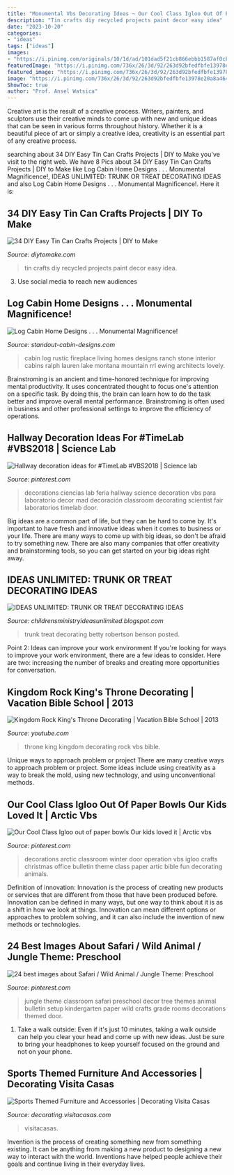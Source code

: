 ```yaml
---
title: "Monumental Vbs Decorating Ideas ~ Our Cool Class Igloo Out Of Paper Bowls Our Kids Loved It"
description: "Tin crafts diy recycled projects paint decor easy idea"
date: "2023-10-20"
categories:
- "ideas"
tags: ["ideas"]
images:
- "https://i.pinimg.com/originals/10/1d/ad/101dad5f21cb866ebbb1587af0cbe7ed.jpg"
featuredImage: "https://i.pinimg.com/736x/26/3d/92/263d92bfedfbfe13978e20a8a464719d--everest-vbs-arctic-classroom-decorations.jpg"
featured_image: "https://i.pinimg.com/736x/26/3d/92/263d92bfedfbfe13978e20a8a464719d--everest-vbs-arctic-classroom-decorations.jpg"
image: "https://i.pinimg.com/736x/26/3d/92/263d92bfedfbfe13978e20a8a464719d--everest-vbs-arctic-classroom-decorations.jpg"
ShowToc: true
author: "Prof. Ansel Watsica"
---
```



Creative art is the result of a creative process. Writers, painters, and sculptors use their creative minds to come up with new and unique ideas that can be seen in various forms throughout history. Whether it is a beautiful piece of art or simply a creative idea, creativity is an essential part of any creative process.

	

		
searching about 34 DIY Easy Tin Can Crafts Projects | DIY to Make you've visit to the right web. We have 8 Pics about 34 DIY Easy Tin Can Crafts Projects | DIY to Make like Log Cabin Home Designs . . . Monumental Magnificence!, IDEAS UNLIMITED: TRUNK OR TREAT DECORATING IDEAS and also Log Cabin Home Designs . . . Monumental Magnificence!. Here it is:
		
    
## 34 DIY Easy Tin Can Crafts Projects | DIY To Make

<img loading=lazy src="http://www.diytomake.com/wp-content/uploads/2016/08/tin-can-decor-idea.jpg" onerror="this.onerror=null;this.src='https://tse2.mm.bing.net/th?id=OIP.kqjavTiLbw1a9Kebmq2slAHaJ3&amp;pid=15.1';" alt="34 DIY Easy Tin Can Crafts Projects | DIY to Make">

_Source: diytomake.com_

>tin crafts diy recycled projects paint decor easy idea. 

	

3. Use social media to reach new audiences

    
## Log Cabin Home Designs . . . Monumental Magnificence!

<img loading=lazy src="http://www.standout-cabin-designs.com/images/log-cabin-home-designs9.JPG" onerror="this.onerror=null;this.src='https://tse3.mm.bing.net/th?id=OIP.e9drkBzfb-8YxPe4ye9SbgHaJo&amp;pid=15.1';" alt="Log Cabin Home Designs . . . Monumental Magnificence!">

_Source: standout-cabin-designs.com_

>cabin log rustic fireplace living homes designs ranch stone interior cabins ralph lauren lake montana mountain rrl ewing architects lovely. 

	

Brainstroming is an ancient and time-honored technique for improving mental productivity. It uses concentrated thought to focus one's attention on a specific task. By doing this, the brain can learn how to do the task better and improve overall mental performance. Brainstroming is often used in business and other professional settings to improve the efficiency of operations.

    
## Hallway Decoration Ideas For #TimeLab #VBS2018 | Science Lab

<img loading=lazy src="https://i.pinimg.com/originals/10/1d/ad/101dad5f21cb866ebbb1587af0cbe7ed.jpg" onerror="this.onerror=null;this.src='https://tse3.mm.bing.net/th?id=OIP.8vYK-9d2bmQLvJ79syNkSgHaLH&amp;pid=15.1';" alt="Hallway decoration ideas for #TimeLab #VBS2018 | Science lab">

_Source: pinterest.com_

>decorations ciencias lab feria hallway science decoration vbs para laboratorio decor mad decoración classroom decorating scientist fair laboratorios timelab door. 

	

Big ideas are a common part of life, but they can be hard to come by. It's important to have fresh and innovative ideas when it comes to business or your life. There are many ways to come up with big ideas, so don't be afraid to try something new. There are also many companies that offer creativity and brainstorming tools, so you can get started on your big ideas right away.

    
## IDEAS UNLIMITED: TRUNK OR TREAT DECORATING IDEAS

<img loading=lazy src="http://2.bp.blogspot.com/-8W-qCixWt2E/Uw4AhbB4zAI/AAAAAAAACDk/aIjWPQzUAs8/s1600/IMG_2045.JPG" onerror="this.onerror=null;this.src='https://tse3.mm.bing.net/th?id=OIP.WerMy13Z7O7FqGw7NxgEeQHaFj&amp;pid=15.1';" alt="IDEAS UNLIMITED: TRUNK OR TREAT DECORATING IDEAS">

_Source: childrensministryideasunlimited.blogspot.com_

>trunk treat decorating betty robertson benson posted. 

	

Point 2: Ideas can improve your work environment
If you're looking for ways to improve your work environment, there are a few ideas to consider. Here are two: increasing the number of breaks and creating more opportunities for conversation.

    
## Kingdom Rock King&#039;s Throne Decorating | Vacation Bible School | 2013

<img loading=lazy src="https://i.ytimg.com/vi/cyaheuWmXXM/maxresdefault.jpg" onerror="this.onerror=null;this.src='https://tse2.mm.bing.net/th?id=OIP.MtvuKBTc9gYza3lhdXfkZgHaEK&amp;pid=15.1';" alt="Kingdom Rock King&#039;s Throne Decorating | Vacation Bible School | 2013">

_Source: youtube.com_

>throne king kingdom decorating rock vbs bible. 

	

Unique ways to approach problem or project
There are many creative ways to approach problem or project. Some ideas include using creativity as a way to break the mold, using new technology, and using unconventional methods.

    
## Our Cool Class Igloo Out Of Paper Bowls Our Kids Loved It | Arctic Vbs

<img loading=lazy src="https://i.pinimg.com/736x/26/3d/92/263d92bfedfbfe13978e20a8a464719d--everest-vbs-arctic-classroom-decorations.jpg" onerror="this.onerror=null;this.src='https://tse3.mm.bing.net/th?id=OIP.2Wnla7809WKq5FXAFrm1IQHaFj&amp;pid=15.1';" alt="Our Cool Class Igloo out of paper bowls Our kids loved it | Arctic vbs">

_Source: pinterest.com_

>decorations arctic classroom winter door operation vbs igloo crafts christmas office bulletin theme class paper artic bible fun decorating animals. 

	

Definition of innovation:
Innovation is the process of creating new products or services that are different from those that have been produced before. Innovation can be defined in many ways, but one way to think about it is as a shift in how we look at things. Innovation can mean different options or approaches to problem solving, and it can also include the invention of new methods or technologies.

    
## 24 Best Images About Safari / Wild Animal / Jungle Theme: Preschool

<img loading=lazy src="https://s-media-cache-ak0.pinimg.com/736x/01/00/7c/01007cea0030220bd2d16352a3633069.jpg" onerror="this.onerror=null;this.src='https://tse3.mm.bing.net/th?id=OIP.APwtZkPD1s7rWgg6noOYxgHaJ6&amp;pid=15.1';" alt="24 best images about Safari / Wild Animal / Jungle Theme: Preschool">

_Source: pinterest.com_

>jungle theme classroom safari preschool decor tree themes animal bulletin setup kindergarten paper wild crafts grade rooms decorations themed door. 

	

1. Take a walk outside: Even if it's just 10 minutes, taking a walk outside can help you clear your head and come up with new ideas. Just be sure to bring your headphones to keep yourself focused on the ground and not on your phone.

    
## Sports Themed Furniture And Accessories | Decorating Visita Casas

<img loading=lazy src="https://decorating.visitacasas.com/wp-content/uploads/2009/08/Sports-Themed-5.jpg" onerror="this.onerror=null;this.src='https://tse2.mm.bing.net/th?id=OIP.k06jsLZH56FXV9GUHtCU6gHaJ6&amp;pid=15.1';" alt="Sports Themed Furniture and Accessories | Decorating Visita Casas">

_Source: decorating.visitacasas.com_

>visitacasas. 

	

Invention is the process of creating something new from something existing. It can be anything from making a new product to designing a new way to interact with the world. Inventions have helped people achieve their goals and continue living in their everyday lives.

